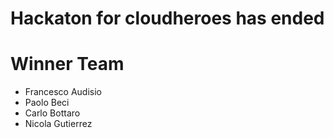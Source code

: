 # Hackaton for cloudheroes has ended

# Winner Team
- Francesco Audisio
- Paolo Beci
- Carlo Bottaro
- Nicola Gutierrez
